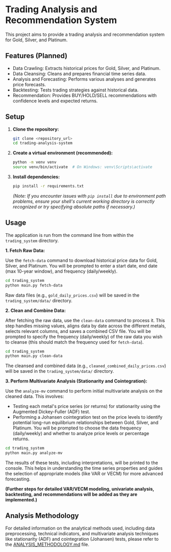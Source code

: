 # Trading Analysis and Recommendation System

This project aims to provide a trading analysis and recommendation system for Gold, Silver, and Platinum.

## Features (Planned)

*   Data Crawling: Extracts historical prices for Gold, Silver, and Platinum.
*   Data Cleansing: Cleans and prepares financial time series data.
*   Analysis and Forecasting: Performs various analyses and generates price forecasts.
*   Backtesting: Tests trading strategies against historical data.
*   Recommendation: Provides BUY/HOLD/SELL recommendations with confidence levels and expected returns.

## Setup

1.  **Clone the repository:**
    ```bash
    git clone <repository_url>
    cd trading-analysis-system
    ```
2.  **Create a virtual environment (recommended):**
    ```bash
    python -m venv venv
    source venv/bin/activate  # On Windows: venv\Scripts\activate
    ```
3.  **Install dependencies:**
    ```bash
    pip install -r requirements.txt
    ```
    *(Note: If you encounter issues with `pip install` due to environment path problems, ensure your shell's current working directory is correctly recognized or try specifying absolute paths if necessary.)*

## Usage

The application is run from the command line from within the `trading_system` directory.

**1. Fetch Raw Data:**

   Use the `fetch-data` command to download historical price data for Gold, Silver, and Platinum.
   You will be prompted to enter a start date, end date (max 10-year window), and frequency (daily/weekly).

   ```bash
   cd trading_system
   python main.py fetch-data
   ```
   Raw data files (e.g., `gold_daily_prices.csv`) will be saved in the `trading_system/data/` directory.

**2. Clean and Combine Data:**

   After fetching the raw data, use the `clean-data` command to process it. This step handles missing values, aligns data by date across the different metals, selects relevant columns, and saves a combined CSV file.
   You will be prompted to specify the frequency (daily/weekly) of the raw data you wish to cleanse (this should match the frequency used for `fetch-data`).

   ```bash
   cd trading_system
   python main.py clean-data
   ```
   The cleansed and combined data (e.g., `cleaned_combined_daily_prices.csv`) will be saved in the `trading_system/data/` directory.

**3. Perform Multivariate Analysis (Stationarity and Cointegration):**

   Use the `analyze-mv` command to perform initial multivariate analysis on the cleaned data. This involves:
   *   Testing each metal's price series (or returns) for stationarity using the Augmented Dickey-Fuller (ADF) test.
   *   Performing a Johansen cointegration test on the price levels to identify potential long-run equilibrium relationships between Gold, Silver, and Platinum.
   You will be prompted to choose the data frequency (daily/weekly) and whether to analyze price levels or percentage returns.

   ```bash
   cd trading_system
   python main.py analyze-mv
   ```
   The results of these tests, including interpretations, will be printed to the console. This helps in understanding the time series properties and guides the selection of appropriate models (like VAR or VECM) for more advanced forecasting.

**(Further steps for detailed VAR/VECM modeling, univariate analysis, backtesting, and recommendations will be added as they are implemented.)**

## Analysis Methodology

For detailed information on the analytical methods used, including data preprocessing, technical indicators, and multivariate analysis techniques like stationarity (ADF) and cointegration (Johansen) tests, please refer to the [ANALYSIS_METHODOLOGY.md](ANALYSIS_METHODOLOGY.md) file.
